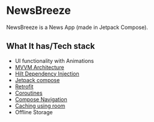 # NewsBreeze
 
NewsBreeze is a News App (made in Jetpack Compose).


## What It has/Tech stack
* UI functionality with Animations
* [MVVM Architecture](https://proandroiddev.com/mvvm-architecture-viewmodel-and-livedata-part-1-604f50cda1)
* [Hilt Dependency Injection](https://developer.android.com/training/dependency-injection/hilt-android) 
* [Jetpack compose](https://developer.android.com/jetpack/compose/tutorial)
* [Retrofit](https://www.raywenderlich.com/6994782-android-networking-with-kotlin-tutorial-getting-started)
* [Coroutines](https://blog.mindorks.com/mastering-kotlin-coroutines-in-android-step-by-step-guide)
* [Compose Navigation](https://www.geeksforgeeks.org/jetpack-compose-navigation-and-passing-data-in-android/)
* [Caching using room](https://www.youtube.com/watch?v=h9XKb4iGM-4)
* Offline Storage
